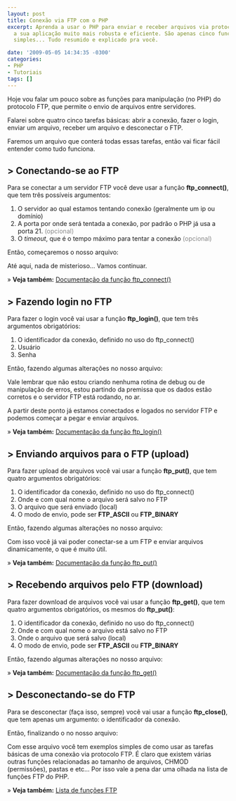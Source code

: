 ```yaml
---
layout: post
title: Conexão via FTP com o PHP
excerpt: Aprenda a usar o PHP para enviar e receber arquivos via protocolo FTP tornando
  a sua aplicação muito mais robusta e eficiente. São apenas cinco funções, de uso
  simples... Tudo resumido e explicado pra você.

date: '2009-05-05 14:34:35 -0300'
categories:
- PHP
- Tutoriais
tags: []
---
```

Hoje vou falar um pouco sobre as funções para manipulação (no PHP) do protocolo FTP, que permite o envio de arquivos entre servidores.

Falarei sobre quatro cinco tarefas básicas: abrir a conexão, fazer o login, enviar um arquivo, receber um arquivo e desconectar o FTP.

Faremos um arquivo que conterá todas essas tarefas, então vai ficar fácil entender como tudo funciona.

## > Conectando-se ao FTP
Para se conectar a um servidor FTP você deve usar a função <strong>ftp_connect()</strong>, que tem três possíveis argumentos:

<ol>
<li>O servidor ao qual estamos tentando conexão (geralmente um ip ou domínio)</li>
<li>A porta por onde será tentada a conexão, por padrão o PHP já usa a porta 21. <span style="color: #888888;">(opcional)</span></li>
<li>O <em>timeout</em>, que é o tempo máximo para tentar a conexão <span style="color: #888888;">(opcional)</span></li>
</ol>
Então, começaremos o nosso arquivo:


<div data-gist-id="b6eb2dcb87a80c2d7bb2" data-gist-show-loading="false"></div>

Até aqui, nada de misterioso... Vamos continuar.

» <strong>Veja também:</strong> [Documentação da função ftp_connect()](http://br2.php.net/manual/pt_BR/function.ftp-connect.php)

## > Fazendo login no FTP
Para fazer o login você vai usar a função <strong>ftp_login()</strong>, que tem três argumentos obrigatórios:

<ol>
<li>O identificador da conexão, definido no uso do ftp_connect()</li>
<li>Usuário</li>
<li>Senha</li>
</ol>
Então, fazendo algumas alterações no nosso arquivo:


<div data-gist-id="fd7eb4e1e4f90feb14b2" data-gist-show-loading="false"></div>

Vale lembrar que não estou criando nenhuma rotina de debug ou de manipulação de erros, estou partindo da premissa que os dados estão corretos e o servidor FTP está rodando, no ar.

A partir deste ponto já estamos conectados e logados no servidor FTP e podemos começar a pegar e enviar arquivos.

» <strong>Veja também:</strong> [Documentação da função ftp_login()](http://br2.php.net/manual/pt_BR/function.ftp-login.php)

## > Enviando arquivos para o FTP (upload)
Para fazer upload de arquivos você vai usar a função <strong>ftp_put()</strong>, que tem quatro argumentos obrigatórios:

<ol>
<li>O identificador da conexão, definido no uso do ftp_connect()</li>
<li>Onde e com qual nome o arquivo será salvo no FTP</li>
<li>O arquivo que será enviado (local)</li>
<li>O modo de envio, pode ser <strong>FTP_ASCII</strong> ou <strong>FTP_BINARY</strong></li>
</ol>
Então, fazendo algumas alterações no nosso arquivo:


<div data-gist-id="ecb36bd94a0966ff135f" data-gist-show-loading="false"></div>

Com isso você já vai poder conectar-se a um FTP e enviar arquivos dinamicamente, o que é muito útil.

» <strong>Veja também:</strong> [Documentação da função ftp_put()](http://br2.php.net/manual/pt_BR/function.ftp-put.php)

## > Recebendo arquivos pelo FTP (download)
Para fazer download de arquivos você vai usar a função <strong>ftp_get()</strong>, que tem quatro argumentos obrigatórios, os mesmos do <strong>ftp_put()</strong>:

<ol>
<li>O identificador da conexão, definido no uso do ftp_connect()</li>
<li>Onde e com qual nome o arquivo está salvo no FTP</li>
<li>Onde o arquivo que será salvo (local)</li>
<li>O modo de envio, pode ser <strong>FTP_ASCII</strong> ou <strong>FTP_BINARY</strong></li>
</ol>
Então, fazendo algumas alterações no nosso arquivo:


<div data-gist-id="eb5bf698cf8dc26fabda" data-gist-show-loading="false"></div>

» <strong>Veja também:</strong> [Documentação da função ftp_get()](http://br2.php.net/manual/pt_BR/function.ftp-get.php)

## > Desconectando-se do FTP
Para se desconectar (faça isso, sempre) você vai usar a função <strong>ftp_close()</strong>, que tem apenas um argumento: o identificador da conexão.

Então, finalizando o no nosso arquivo:


<div data-gist-id="577a66eaff7952da6938" data-gist-show-loading="false"></div>

Com esse arquivo você tem exemplos simples de como usar as tarefas básicas de uma conexão via protocolo FTP. É claro que existem várias outras funções relacionadas ao tamanho de arquivos, CHMOD (permissões), pastas e etc... Por isso vale a pena dar uma olhada na lista de funções FTP do PHP.

» <strong>Veja também:</strong> [Lista de funções FTP](http://br2.php.net/manual/pt_BR/ref.ftp.php)

